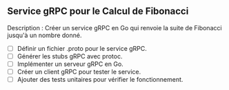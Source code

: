 ## Service gRPC pour le Calcul de Fibonacci
Description : Créer un service gRPC en Go qui renvoie la suite de Fibonacci jusqu'à un nombre donné.

- [ ] Définir un fichier .proto pour le service gRPC.
- [ ] Générer les stubs gRPC avec protoc.
- [ ] Implémenter un serveur gRPC en Go.
- [ ] Créer un client gRPC pour tester le service.
- [ ] Ajouter des tests unitaires pour vérifier le fonctionnement.